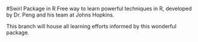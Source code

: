 #Swirl Package in R
Free way to learn powerful techniques in R, developed by Dr. Peng and his team at Johns Hopkins.

This branch will house all learning efforts informed by this wonderful package.



